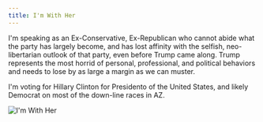 ```yaml
---
title: I'm With Her
---
```


I'm speaking as an Ex-Conservative, Ex-Republican who cannot abide what the party has largely become, and has lost affinity with the selfish, neo-libertarian outlook of that party, even before Trump came along. Trump represents the most horrid of personal, professional, and political behaviors and needs to lose by as large a margin as we can muster.

I'm voting for Hillary Clinton for Presidento of the United States, and likely Democrat on most of the down-line races in AZ.

![I'm With Her](https://pbs.twimg.com/media/CR9qQ3kUsAEz4iw.png)
